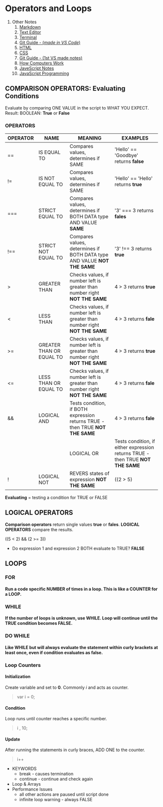 # Operators and Loops

1. Other Notes
	1. [Markdown](markdown.md)
	1. [Text Editor](TEXTEDITOR.md)
	1. [Terminal](TERMINAL.md)
	1. [Git Guide - (_made in VS Code_)](VScode.md)
	1. [HTML](HTML.md)
	1. [CSS](CDD.md)
	1. [Git Guide - (1st VS made notes)](GitGuide-VS.md)
	1. [How Computers Work](how_computers_work.md)
	1. [JaveScript Notes](JavaScript.md)
	1. [JavaScript Programming](JavaScript-Programming.md)

## COMPARISON OPERATORS: Evaluating Conditions

Evaluate by comparing ONE VALUE in the script to WHAT YOU EXPECT. Result: BOOLEAN: __True__ or __False__

### OPERATORS

OPERATOR | NAME | MEANING | EXAMPLES
--- | --- | --- | ---
== | IS EQUAL TO | Compares values, determines if SAME | 'Hello' == 'Goodbye' returns __false__
!= | IS NOT EQUAL TO | Compares values, determines if SAME | 'Hello' == 'Hello' returns __true__
=== | STRICT EQUAL TO | Compares values, determines if BOTH DATA type AND VALUE __SAME__ | '3' === 3 returns __fales__
!== | STRICT NOT EQUAL TO | Compares values, determines if BOTH DATA type AND VALUE __NOT THE SAME__ | '3' !== 3 returns __true__
> | GREATER THAN | Checks values, if number left is greater than number right  __NOT THE SAME__ | 4 > 3 returns __true__
< | LESS THAN | Checks values, if number left is greater than number right  __NOT THE SAME__ | 4 > 3 returns __fale__
>= | GREATER THAN OR EQUAL TO | Checks values, if number left is greater than number right  __NOT THE SAME__ | 4 > 3 returns __true__
<= | LESS THAN OR EQUAL TO | Checks values, if number left is greater than number right  __NOT THE SAME__ | 4 > 3 returns __fale__
&& | LOGICAL AND | Tests condition, if BOTH expression returns TRUE - then TRUE  __NOT THE SAME__ | 4 > 3 returns __fale__
|| | LOGICAL OR | Tests condition, if either expression returns TRUE - then TRUE  __NOT THE SAME__ | ((2 > 5) || (2 < 1)) returns __fale__
! | LOGICAL NOT | REVERS states of expression  __NOT THE SAME__ | ((2 > 5) || (2 < 1)) returns __fale__

__Evaluating__ = testing a condition for TRUE or FALSE

## LOGICAL OPERATORS

__Comparison operators__ return single values __true__ or __fales__.  __LOGICAL OPERATORS__ compare the results.

((5 < 2) && (2 >= 3))
- Do expression 1 and expression 2 BOTH evaluate to TRUE? __FALSE__

## LOOPS

### FOR

#### Run a code specific NUMBER of times in a loop.  This is like a COUNTER for a LOOP.

### WHILE

#### If the number of loops is unknown, use WHILE.  Loop will continue until the TRUE condition becomes FALSE.

### DO WHILE

#### Like WHILE but will always evaluate the statement within curly brackets at least once, even if condition evaluates as false.

### Loop Counters

#### Initialization

Create variable and set to __0__.  Commonly _i_ and acts as counter.
> var i = 0;

#### Condition

Loop runs until counter reaches a specific number.
> i , 10;

#### Update

After running the statements in curly braces, ADD ONE to the counter.
> i++

- KEYWORDS
    - break - causes termination
    - continue - continue and check again
- Loop & Arrays
- Performance Issues
    - all other actions are paused until script done
    - infinite loop warning - always FALSE